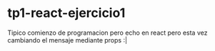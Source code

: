 # tp1-react-ejercicio1
Tipico comienzo de programacion pero echo en react pero esta vez cambiando el mensaje mediante props :|
